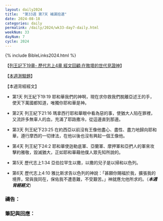 ```yaml
---
layout: daily2024
title:  "第33週 第7天 補漏拾遺"
date: 2024-08-18
categories: daily
permalink: /daily/2024/wk33-day7-daily.html
weekNum: 33
dayNum: 7
cycle: 2024
---
```


{% include BibleLinks2024.html %}

【<a href="https://youtu.be/KwC-Opv6-rU" target="_blank">列王記下19章- 歷代志上4章  經文回顧:在敗壞的世代見證神</a>】

【<a href="https://forms.office.com/r/y2srSrQMk7" target="_blank">本週測驗題</a>】

【本週背經經文】
+ 第1天 列王紀下19:19 耶和華我們的神啊，現在求你救我們脫離亞述王的手，使天下萬國都知道，唯獨你耶和華是神。

+ 第2天 列王紀下21:16 瑪拿西行耶和華眼中看為惡的事，使猶大人陷在罪裡，又流許多無辜人的血，充滿了耶路撒冷，從這邊直到那邊。

+ 第3天 列王紀下23:25 在約西亞以前沒有王像他盡心、盡性、盡力地歸向耶和華，遵行摩西的一切律法，在他以後也沒有興起一個王像他。

+ 第4天 列王紀下24:2 耶和華使迦勒底軍、亞蘭軍、摩押軍和亞捫人的軍來攻擊約雅敬，毀滅猶大，正如耶和華藉他僕人眾先知所說的。

+ 第5天 歷代志上1:34 亞伯拉罕生以撒，以撒的兒子是以掃和以色列。

+ 第6天 歷代志上4:10 雅比斯求告以色列的神說：「甚願你賜福於我，擴張我的境界，常與我同在，保佑我不遭患難，不受艱苦。」神就應允他所求的。（_**本週背經經文**_）

### 禱告：

### 筆記與回應：